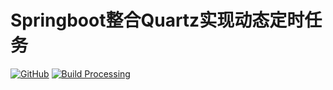 # Springboot整合Quartz实现动态定时任务

[![GitHub](https://img.shields.io/github/license/redlix/demo)](./LICENSE)
[![Build Processing](https://img.shields.io/circleci/build/github/redlix/demo/SpringBootQuartzDemo/master?token=1f34bd0139fc0fbbeca7fc3d3d98932811e2865c)]()